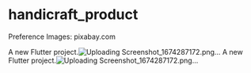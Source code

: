 # handicraft_product



Preference Images:
pixabay.com


A new Flutter project.![Uploading Screenshot_1674287172.png…]()
A new Flutter project.![Uploading Screenshot_1674287172.png…]()
